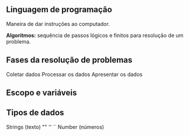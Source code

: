 ## Linguagem de programação

Maneira de dar instruções ao computador.

**Algoritmos:** sequência de passos lógicos e finitos para resolução de um problema.

## Fases da resolução de problemas

Coletar dados
Processar os dados
Apresentar os dados

## Escopo e variáveis

## Tipos de dados

Strings (texto) "" '' ``
Number (números)